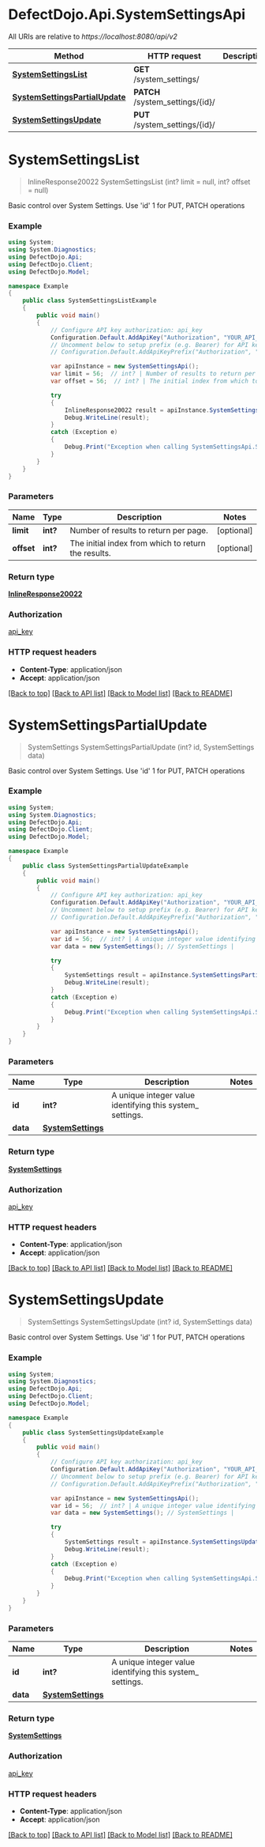 # DefectDojo.Api.SystemSettingsApi

All URIs are relative to *https://localhost:8080/api/v2*

Method | HTTP request | Description
------------- | ------------- | -------------
[**SystemSettingsList**](SystemSettingsApi.md#systemsettingslist) | **GET** /system_settings/ | 
[**SystemSettingsPartialUpdate**](SystemSettingsApi.md#systemsettingspartialupdate) | **PATCH** /system_settings/{id}/ | 
[**SystemSettingsUpdate**](SystemSettingsApi.md#systemsettingsupdate) | **PUT** /system_settings/{id}/ | 


<a name="systemsettingslist"></a>
# **SystemSettingsList**
> InlineResponse20022 SystemSettingsList (int? limit = null, int? offset = null)



Basic control over System Settings. Use 'id' 1 for PUT, PATCH operations

### Example
```csharp
using System;
using System.Diagnostics;
using DefectDojo.Api;
using DefectDojo.Client;
using DefectDojo.Model;

namespace Example
{
    public class SystemSettingsListExample
    {
        public void main()
        {
            // Configure API key authorization: api_key
            Configuration.Default.AddApiKey("Authorization", "YOUR_API_KEY");
            // Uncomment below to setup prefix (e.g. Bearer) for API key, if needed
            // Configuration.Default.AddApiKeyPrefix("Authorization", "Bearer");

            var apiInstance = new SystemSettingsApi();
            var limit = 56;  // int? | Number of results to return per page. (optional) 
            var offset = 56;  // int? | The initial index from which to return the results. (optional) 

            try
            {
                InlineResponse20022 result = apiInstance.SystemSettingsList(limit, offset);
                Debug.WriteLine(result);
            }
            catch (Exception e)
            {
                Debug.Print("Exception when calling SystemSettingsApi.SystemSettingsList: " + e.Message );
            }
        }
    }
}
```

### Parameters

Name | Type | Description  | Notes
------------- | ------------- | ------------- | -------------
 **limit** | **int?**| Number of results to return per page. | [optional] 
 **offset** | **int?**| The initial index from which to return the results. | [optional] 

### Return type

[**InlineResponse20022**](InlineResponse20022.md)

### Authorization

[api_key](../README.md#api_key)

### HTTP request headers

 - **Content-Type**: application/json
 - **Accept**: application/json

[[Back to top]](#) [[Back to API list]](../README.md#documentation-for-api-endpoints) [[Back to Model list]](../README.md#documentation-for-models) [[Back to README]](../README.md)

<a name="systemsettingspartialupdate"></a>
# **SystemSettingsPartialUpdate**
> SystemSettings SystemSettingsPartialUpdate (int? id, SystemSettings data)



Basic control over System Settings. Use 'id' 1 for PUT, PATCH operations

### Example
```csharp
using System;
using System.Diagnostics;
using DefectDojo.Api;
using DefectDojo.Client;
using DefectDojo.Model;

namespace Example
{
    public class SystemSettingsPartialUpdateExample
    {
        public void main()
        {
            // Configure API key authorization: api_key
            Configuration.Default.AddApiKey("Authorization", "YOUR_API_KEY");
            // Uncomment below to setup prefix (e.g. Bearer) for API key, if needed
            // Configuration.Default.AddApiKeyPrefix("Authorization", "Bearer");

            var apiInstance = new SystemSettingsApi();
            var id = 56;  // int? | A unique integer value identifying this system_ settings.
            var data = new SystemSettings(); // SystemSettings | 

            try
            {
                SystemSettings result = apiInstance.SystemSettingsPartialUpdate(id, data);
                Debug.WriteLine(result);
            }
            catch (Exception e)
            {
                Debug.Print("Exception when calling SystemSettingsApi.SystemSettingsPartialUpdate: " + e.Message );
            }
        }
    }
}
```

### Parameters

Name | Type | Description  | Notes
------------- | ------------- | ------------- | -------------
 **id** | **int?**| A unique integer value identifying this system_ settings. | 
 **data** | [**SystemSettings**](SystemSettings.md)|  | 

### Return type

[**SystemSettings**](SystemSettings.md)

### Authorization

[api_key](../README.md#api_key)

### HTTP request headers

 - **Content-Type**: application/json
 - **Accept**: application/json

[[Back to top]](#) [[Back to API list]](../README.md#documentation-for-api-endpoints) [[Back to Model list]](../README.md#documentation-for-models) [[Back to README]](../README.md)

<a name="systemsettingsupdate"></a>
# **SystemSettingsUpdate**
> SystemSettings SystemSettingsUpdate (int? id, SystemSettings data)



Basic control over System Settings. Use 'id' 1 for PUT, PATCH operations

### Example
```csharp
using System;
using System.Diagnostics;
using DefectDojo.Api;
using DefectDojo.Client;
using DefectDojo.Model;

namespace Example
{
    public class SystemSettingsUpdateExample
    {
        public void main()
        {
            // Configure API key authorization: api_key
            Configuration.Default.AddApiKey("Authorization", "YOUR_API_KEY");
            // Uncomment below to setup prefix (e.g. Bearer) for API key, if needed
            // Configuration.Default.AddApiKeyPrefix("Authorization", "Bearer");

            var apiInstance = new SystemSettingsApi();
            var id = 56;  // int? | A unique integer value identifying this system_ settings.
            var data = new SystemSettings(); // SystemSettings | 

            try
            {
                SystemSettings result = apiInstance.SystemSettingsUpdate(id, data);
                Debug.WriteLine(result);
            }
            catch (Exception e)
            {
                Debug.Print("Exception when calling SystemSettingsApi.SystemSettingsUpdate: " + e.Message );
            }
        }
    }
}
```

### Parameters

Name | Type | Description  | Notes
------------- | ------------- | ------------- | -------------
 **id** | **int?**| A unique integer value identifying this system_ settings. | 
 **data** | [**SystemSettings**](SystemSettings.md)|  | 

### Return type

[**SystemSettings**](SystemSettings.md)

### Authorization

[api_key](../README.md#api_key)

### HTTP request headers

 - **Content-Type**: application/json
 - **Accept**: application/json

[[Back to top]](#) [[Back to API list]](../README.md#documentation-for-api-endpoints) [[Back to Model list]](../README.md#documentation-for-models) [[Back to README]](../README.md)

